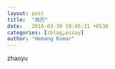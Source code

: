 ```yaml
---
layout: post
title:  "简历"
date:   2016-03-30 19:45:31 +0530
categories: [zblog,essay]
author: "Hemang Kumar"
---
```

zhaoyu

